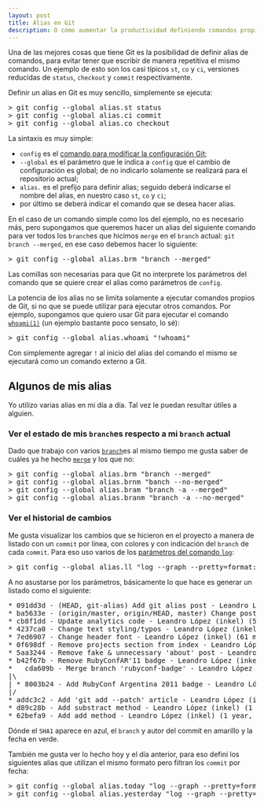 ```yaml
---
layout: post
title: Alias en Git
description: O cómo aumentar la productividad definiendo comandos propios
---
```

Una de las mejores cosas que tiene Git es la posibilidad de definir alias de comandos, para evitar tener que escribir de manera repetitiva el mismo comando. Un ejemplo de esto son los casi típicos `st`, `co` y `ci`, versiones reducidas de `status`, `checkout` y `commit` respectivamente.

Definir un alias en Git es muy sencillo, simplemente se ejecuta:

<pre>
> git config --global alias.st status
> git config --global alias.ci commit
> git config --global alias.co checkout
</pre>

La sintaxis es muy simple:

* `config` es el [comando para modificar la configuración Git](http://git-scm.com/docs/git-config);
* `--global` es el parámetro que le indica a `config` que el cambio de configuración es global; de no indicarlo solamente se realizará para el repositorio actual;
* `alias.` es el prefijo para definir alias;
seguido deberá indicarse el nombre del alias, en nuestro caso `st`, `co` y `ci`;
* por último se deberá indicar el comando que se desea hacer alias.

En el caso de un comando simple como los del ejemplo, no es necesario más, pero supongamos que queremos hacer un alias del siguiente comando para ver todos los `branch`es que hicimos `merge` en el `branch` actual: `git branch --merged`, en ese caso debemos hacer lo siguiente:

<pre>
> git config --global alias.brm "branch --merged"
</pre>

Las comillas son necesarias para que Git no interprete los parámetros del comando que se quiere crear el alias como parámetros de `config`.

La potencia de los alias no se limita solamente a ejecutar comandos propios de Git, si no que se puede utilizar para ejecutar otros comandos. Por ejemplo, supongamos que quiero usar Git para ejecutar el comando [`whoami(1)`](http://unixhelp.ed.ac.uk/CGI/man-cgi?whoami) (un ejemplo bastante poco sensato, lo sé):

<pre>
> git config --global alias.whoami "!whoami"
</pre>

Con simplemente agregar `!` al inicio del alias del comando el mismo se ejecutará como un comando externo a Git.

## Algunos de mis alias
Yo utilizo varias alias en mi día a día. Tal vez le puedan resultar útiles a alguien.

### Ver el estado de mis `branch`es respecto a mi `branch` actual
Dado que trabajo con varios [`branch`](http://git-scm.com/docs/git-branch)es al mismo tiempo me gusta saber de cuáles ya he hecho [`merge`](http://git-scm.com/docs/git-merge) y los que no:

<pre>
> git config --global alias.brm "branch --merged"
> git config --global alias.brnm "banch --no-merged"
> git config --global alias.bram "branch -a --merged"
> git config --global alias.branm "branch -a --no-merged"
</pre>

### Ver el historial de cambios
Me gusta visualizar los cambios que se hicieron en el proyecto a manera de listado con un `commit` por línea, con colores y con indicación del `branch` de cada `commit`. Para eso uso varios de los [parámetros del comando `log`](http://git-scm.com/docs/git-log):

<pre>
> git config --global alias.ll "log --graph --pretty=format:'%Cblue%h%Creset -%C(yellow)%d%Creset %s - %C(yellow)%aN%Creset %Cgreen(%cr)%Creset' --abbrev-commit --date=relative"
</pre>

A no asustarse por los parámetros, básicamente lo que hace es generar un listado como el siguiente:

<pre>
* 091dd3d - (HEAD, git-alias) Add git alias post - Leandro López (inkel) (18 minutes ago)
* ba5633e - (origin/master, origin/HEAD, master) Change post tagline - Leandro López (inkel) (49 minutes ago)
* cb8f1dd - Update analytics code - Leandro López (inkel) (51 minutes ago)
* 4237ca0 - Change text styling/typos - Leandro López (inkel) (56 minutes ago)
* 7ed6907 - Change header font - Leandro López (inkel) (61 minutes ago)
* 0f698df - Remove projects section from index - Leandro López (inkel) (65 minutes ago)
* 5aa3244 - Remove fake & unnecessary 'about' post - Leandro López (inkel) (67 minutes ago)
* b42f67b - Remove RubyConfAR'11 badge - Leandro López (inkel) (69 minutes ago)
*   cda609b - Merge branch 'rubyconf-badge' - Leandro López (inkel) (1 year, 1 month ago)
|\  
| * 8003b24 - Add RubyConf Argentina 2011 badge - Leandro López (inkel) (1 year, 1 month ago)
|/  
* addc3c2 - Add 'git add --patch' article - Leandro López (inkel) (1 year, 3 months ago)
* d89c28b - Add substract method - Leandro López (inkel) (1 year, 3 months ago)
* 62befa9 - Add add method - Leandro López (inkel) (1 year, 3 months ago)
</pre>

Dónde el `SHA1` aparece en azul, el `branch` y autor del commit en amarillo y la fecha en verde.

También me gusta ver lo hecho hoy y el día anterior, para eso definí los siguientes alias que utilizan el mismo formato pero filtran los `commit` por fecha:

<pre>
> git config --global alias.today "log --graph --pretty=format:'%Cblue%h%Creset -%C(yellow)%d%Creset %s - %C(yellow)%aN%Creset %Cgreen(%cr)%Creset' --abbrev-commit --date=relative --since=midnight"
> git config --global alias.yesterday "log --graph --pretty=format:'%Cblue%h%Creset -%C(yellow)%d%Creset %s - %C(yellow)%aN%Creset %Cgreen(%cr)%Creset' --abbrev-commit --date=relative --since=yesterday --until=midnight"
</pre>